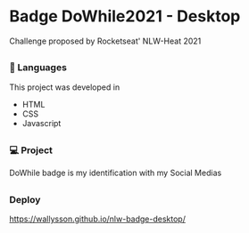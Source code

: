 # Badge DoWhile2021 - Desktop
<p>Challenge proposed by Rocketseat' NLW-Heat 2021</p>

##

### 🚀 Languages
This project was developed in

  - HTML
  - CSS
  - Javascript

##

### 💻 Project
DoWhile badge is my identification with my Social Medias

##

### Deploy
https://wallysson.github.io/nlw-badge-desktop/

